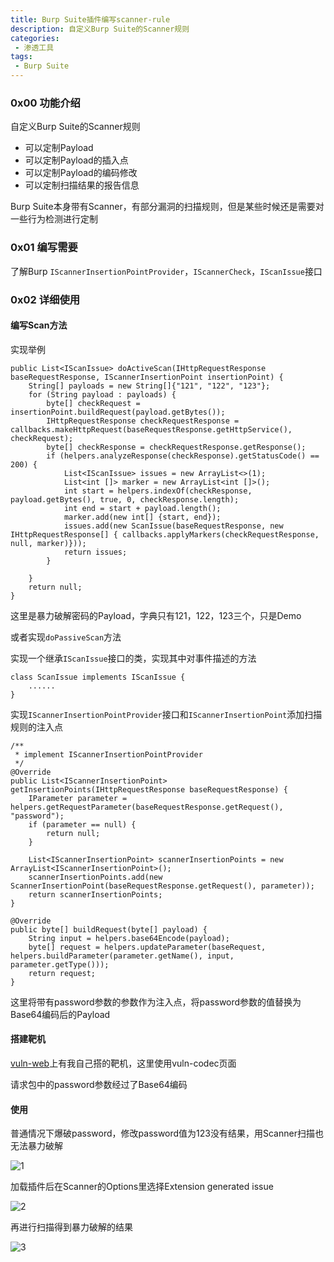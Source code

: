 ```yaml
---
title: Burp Suite插件编写scanner-rule
description: 自定义Burp Suite的Scanner规则
categories:
 - 渗透工具
tags:
 - Burp Suite
---
```


### 0x00 功能介绍
自定义Burp Suite的Scanner规则

* 可以定制Payload
* 可以定制Payload的插入点
* 可以定制Payload的编码修改
* 可以定制扫描结果的报告信息

Burp Suite本身带有Scanner，有部分漏洞的扫描规则，但是某些时候还是需要对一些行为检测进行定制

### 0x01 编写需要
了解Burp `IScannerInsertionPointProvider`，`IScannerCheck`，`IScanIssue`接口

### 0x02 详细使用
#### 编写Scan方法
实现举例
```
public List<IScanIssue> doActiveScan(IHttpRequestResponse baseRequestResponse, IScannerInsertionPoint insertionPoint) {
    String[] payloads = new String[]{"121", "122", "123"};
    for (String payload : payloads) {
        byte[] checkRequest = insertionPoint.buildRequest(payload.getBytes());
        IHttpRequestResponse checkRequestResponse = callbacks.makeHttpRequest(baseRequestResponse.getHttpService(), checkRequest);
        byte[] checkResponse = checkRequestResponse.getResponse();
        if (helpers.analyzeResponse(checkResponse).getStatusCode() == 200) {
            List<IScanIssue> issues = new ArrayList<>(1);
            List<int []> marker = new ArrayList<int []>();
            int start = helpers.indexOf(checkResponse, payload.getBytes(), true, 0, checkResponse.length);
            int end = start + payload.length();
            marker.add(new int[] {start, end});
            issues.add(new ScanIssue(baseRequestResponse, new IHttpRequestResponse[] { callbacks.applyMarkers(checkRequestResponse, null, marker)}));
            return issues;
        }

    }
    return null;
}
```

这里是暴力破解密码的Payload，字典只有121，122，123三个，只是Demo

或者实现`doPassiveScan`方法

实现一个继承`IScanIssue`接口的类，实现其中对事件描述的方法
```
class ScanIssue implements IScanIssue {
    ......
}
```

实现`IScannerInsertionPointProvider`接口和`IScannerInsertionPoint`添加扫描规则的注入点

```
/**
 * implement IScannerInsertionPointProvider
 */
@Override
public List<IScannerInsertionPoint> getInsertionPoints(IHttpRequestResponse baseRequestResponse) {
    IParameter parameter = helpers.getRequestParameter(baseRequestResponse.getRequest(), "password");
    if (parameter == null) {
        return null;
    }

    List<IScannerInsertionPoint> scannerInsertionPoints = new ArrayList<IScannerInsertionPoint>();
    scannerInsertionPoints.add(new ScannerInsertionPoint(baseRequestResponse.getRequest(), parameter));
    return scannerInsertionPoints;
}
    
@Override
public byte[] buildRequest(byte[] payload) {
    String input = helpers.base64Encode(payload);
    byte[] request = helpers.updateParameter(baseRequest, helpers.buildParameter(parameter.getName(), input, parameter.getType()));
    return request;
}
```

这里将带有password参数的参数作为注入点，将password参数的值替换为Base64编码后的Payload

#### 搭建靶机
[vuln-web](https://github.com/milkfr/burp-extenders/tree/master/vuln-web)上有我自己搭的靶机，这里使用vuln-codec页面

请求包中的password参数经过了Base64编码

#### 使用
普通情况下爆破password，修改password值为123没有结果，用Scanner扫描也无法暴力破解

![1](https://milkfr.github.io/assets/images/posts/2018-05-21-burp-extender-scanner-rule/1.png)

加载插件后在Scanner的Options里选择Extension generated issue

![2](https://milkfr.github.io/assets/images/posts/2018-05-21-burp-extender-scanner-rule/2.png)

再进行扫描得到暴力破解的结果

![3](https://milkfr.github.io/assets/images/posts/2018-05-21-burp-extender-scanner-rule/3.png)